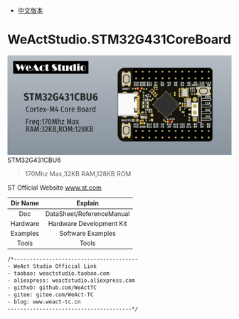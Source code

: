 * [中文版本](./README-zh.md)
# WeActStudio.STM32G431CoreBoard
![display](Images/0.png)
STM32G431CBU6
> 170Mhz Max,32KB RAM,128KB ROM

ST Official Website www.st.com

|Dir Name|Explain|
| :--:|:--:|
|Doc|DataSheet/ReferenceManual|
|Hardware|Hardware Development Kit|
|Examples|Software Examples|
|Tools|Tools|

```
/*---------------------------------------
- WeAct Studio Official Link
- taobao: weactstudio.taobao.com
- aliexpress: weactstudio.aliexpress.com
- github: github.com/WeActTC
- gitee: gitee.com/WeAct-TC
- blog: www.weact-tc.cn
---------------------------------------*/
```